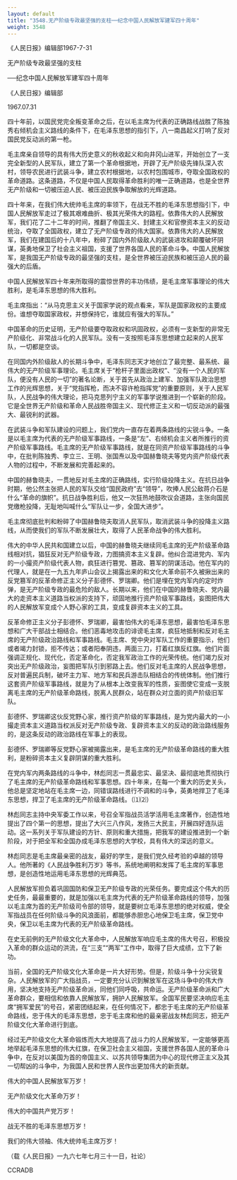 ```yaml
---
layout: default
title: "3548.无产阶级专政最坚强的支柱──纪念中国人民解放军建军四十周年"
weight: 3548
---
```


《人民日报》编辑部1967-7-31

无产阶级专政最坚强的支柱

──纪念中国人民解放军建军四十周年

《人民日报》编辑部

1967.07.31

四十年前，以国民党完全叛变革命之后，在以毛主席为代表的正确路线战胜了陈独秀右倾机会主义路线的条件下，在毛泽东思想的指引下，八一南昌起义打响了反对国民党反动派的第一枪。

毛主席亲自领导的具有伟大历史意义的秋收起义和向井冈山进军，开始创立了一支完全新型的人民军队，建立了第一个革命根据地，开辟了无产阶级先锋队深入农村，领导农民进行武装斗争，建立农村根据地，以农村包围城市，夺取全国政权的革命道路。这条道路，不仅是中国人民取得革命胜利的唯一正确道路，也是全世界无产阶级和一切被压迫人民、被压迫民族争取解放的光辉道路。

四十年来，在我们伟大统帅毛主席的率领下，在战无不胜的毛泽东思想指引下，中国人民解放军走过了极其艰难曲折、极其光荣伟大的路程。依靠伟大的人民解放军，我们花了二十二年的时间，推翻了帝国主义、封建主义和官僚资本主义的反动统治，夺取了全国政权，建立了无产阶级专政的伟大国家。依靠伟大的人民解放军，我们在建国后的十八年中，粉碎了国内外阶级敌人的武装进攻和颠覆破坏阴谋，英勇地保卫了社会主义祖国，支援了世界各国人民的革命斗争。中国人民解放军，是我国无产阶级专政的最坚强的支柱，是全世界被压迫民族和被压迫人民的最强大的后盾。

中国人民解放军四十年来所取得的震惊世界的丰功伟绩，是毛主席军事理论的伟大胜利，是毛泽东思想的伟大胜利。

毛主席指出：“从马克思主义关于国家学说的观点看来，军队是国家政权的主要成份。谁想夺取国家政权，并想保持它，谁就应有强大的军队。”

中国革命的历史证明，无产阶级要夺取政权和巩固政权，必须有一支新型的非常无产阶级化、非常战斗化的人民军队。没有一支按照毛泽东思想建立起来的人民军队，一切都是空谈。

在同国内外阶级敌人的长期斗争中，毛泽东同志天才地创立了最完整、最系统、最伟大的无产阶级军事理论。毛主席关于“枪杆子里面出政权”、“没有一个人民的军队，便没有人民的一切”的著名论断，关于首先从政治上建军、加强军队政治思想工作的光辉思想，关于“党指挥枪，而决不容许枪指挥党”的重要原则，关于人民军队，人民战争的伟大理论，把马克思列宁主义的军事学说推进到一个崭新的阶段。它是全世界无产阶级和革命人民战胜帝国主义、现代修正主义和一切反动派的最强大、最锐利的武器。

在武装斗争和军队建设的问题上，我们党内一直存在着两条路线的尖锐斗争。一条是以毛主席为代表的无产阶级军事路线，一条是“左”、右倾机会主义者所推行的资产阶级军事路线。毛主席的无产阶级军事路线，就是在同资产阶级军事路线的斗争中，在批判陈独秀、李立三、王明、张国焘以及中国赫鲁晓夫等党内资产阶级代表人物的过程中，不断发展和完善起来的。

中国的赫鲁晓夫，一贯地反对毛主席的正确路线，实行阶级投降主义。在抗日战争时期，他公然主张把人民的军队交给“国民政府”去“领导”，吹捧人民公敌蒋介石是什么“革命的旗帜”。抗日战争胜利后，他又一次狂热地鼓吹议会道路，主张向国民党缴枪投降，无耻地叫喊什么“军队让一步，全国大进步”。

毛主席彻底批判和粉碎了中国赫鲁晓夫取消人民军队，取消武装斗争的投降主义路线，从而使我们的军队不断发展壮大，取得了人民革命战争的伟大胜利。

伟大的中华人民共和国建立以后，中国的赫鲁晓夫继续同毛主席的无产阶级革命路线相对抗，猖狂反对无产阶级专政，力图搞资本主义复辟。他纠合混进党内、军内的一小撮资产阶级代表人物，疯狂进行篡党、篡政、篡军的阴谋活动。他在军内的代理人，就是在一九五九年庐山会议上揭露出来的和文化大革命前不久被揪出来的反党篡军的反革命修正主义分子彭德怀、罗瑞卿。他们是埋在党内军内的定时炸弹，是无产阶级专政的最危险的敌人。长期以来，他们在中国的赫鲁晓夫、党内最大的走资本主义道路当权派的支持下，顽固地推行资产阶级军事路线，妄图把伟大的人民解放军变成个人野心家的工具，变成复辟资本主义的工具。

反革命修正主义分子彭德怀、罗瑞卿，最害怕伟大的毛泽东思想，最害怕毛泽东思想和广大干部战士相结合。他们恶毒地攻击的诽谤毛主席，疯狂地抵制和反对毛主席的无产阶级政治路线和军事路线。毛主席、党中央对军队工作的重要指示，他们或者竭力封锁，拒不传达；或者阳奉阴违，两面三刀，打着红旗反红旗。他们片面强调正规化、现代化，否定革命化，否定我军政治工作的光荣传统。他们竭力反对突出无产阶级政治，妄图把军队引到邪路上去。他们反对毛主席的人民战争思想，反对普遍民兵制，破坏主力军、地方军和民兵游击队相结合的传统体制。他们推行这套资产阶级军事路线，就是为了从根本上改变我军的性质，妄图使它变成一支脱离毛主席的无产阶级革命路线，脱离人民群众，站在群众对立面的资产阶级旧军队。

彭德怀、罗瑞卿这伙反党野心家，推行资产阶级的军事路线，是为党内最大的一小撮走资本主义道路当权派反对无产阶级专政、复辟资本主义的反动的政治路线服务的，是这条反动的政治路线在军事上的表现。

彭德怀、罗瑞卿等反党野心家被揭露出来，是毛主席的无产阶级革命路线的重大胜利，是粉碎资本主义复辟阴谋的重大胜利。

在党内军内两条路线的斗争中，林彪同志一贯最忠实、最坚决、最彻底地贯彻执行了毛主席的无产阶级革命路线和军事思想。四十年来，在每一个重大的历史关头，他总是坚定地站在毛主席一边，同错误路线进行不调和的斗争，英勇地捍卫了毛泽东思想，捍卫了毛主席的无产阶级革命路线。（⑴⑵）

林彪同志主持中央军委工作以来，号召全军指战员活学活用毛主席著作，创造性地提出了四个第一的思想，提出了大兴三八作风，发扬三大民主，开展四好连队运动。这一系列关于军队建设的方针、原则和重大措施，把我军的建设推进到一个新阶段，对于把全军和全国办成毛泽东思想的大学校，具有伟大的深远的意义。

林彪同志是毛主席最亲密的战友，最好的学生，是我们党久经考验的卓越的领导人。他所著的《人民战争胜利万岁》等书，系统地阐明和发挥了毛主席的军事思想，是创造性地运用毛泽东思想的光辉典范。

人民解放军担负着巩固国防和保卫无产阶级专政的光荣任务。要完成这个伟大的历史任务，最最重要的，就是加强以毛主席为代表的无产阶级革命路线的领导，加强以毛主席为首的无产阶级司令部的领导，就是要树立毛泽东思想的绝对权威，使全军指战员在任何阶级斗争的风浪面前，都能够赤胆忠心地保卫毛主席，保卫党中央，保卫以毛主席为代表的无产阶级革命路线。

在史无前例的无产阶级文化大革命中，人民解放军响应毛主席的伟大号召，积极投入革命的群众运动的洪流，在“三支”“两军”工作中，取得了巨大成绩，立下了新功。

当前，全国的无产阶级文化大革命是一片大好形势。但是，阶级斗争十分尖锐复杂。人民解放军的广大指战员，一定要充分认识到解放军在这场斗争中的伟大作用，坚决地支持无产阶级革命派，同他们同呼吸，共命运。无产阶级革命派和广大革命群众，要相信和依靠人民解放军，拥护人民解放军。全国军民要坚决响应毛主席“拥军爱民”的号召，紧密团结起来，在任何情况下，都忠于毛主席的无产阶级革命路线，忠于伟大的毛泽东思想，忠于毛主席和他的最亲密战友林彪同志，把无产阶级文化大革命进行到底。

经过无产阶级文化大革命锻炼而大大地提高了战斗力的人民解放军，一定能够更高地举起毛泽东思想的伟大红旗，在保卫社会主义祖国，支援世界各国人民的革命斗争中，在反对以美国为首的帝国主义、以苏共领导集团为中心的现代修正主义及其一切帮凶的斗争中，为我国人民和世界人民作出更加伟大的新贡献。

伟大的中国人民解放军万岁！

无产阶级文化大革命万岁！

伟大的中国共产党万岁！

战无不胜的毛泽东思想万岁！

我们的伟大领袖、伟大统帅毛主席万岁！

（载《人民日报》一九六七年七月三十一日，社论）

CCRADB

